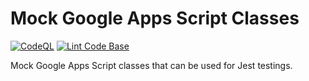 # Mock Google Apps Script Classes

[![CodeQL](https://github.com/ttsukagoshi/mock-gas/actions/workflows/codeql-analysis.yml/badge.svg)](https://github.com/ttsukagoshi/mock-gas/actions/workflows/codeql-analysis.yml) [![Lint Code Base](https://github.com/ttsukagoshi/mock-gas/actions/workflows/linter.yml/badge.svg)](https://github.com/ttsukagoshi/mock-gas/actions/workflows/linter.yml)

Mock Google Apps Script classes that can be used for Jest testings.
